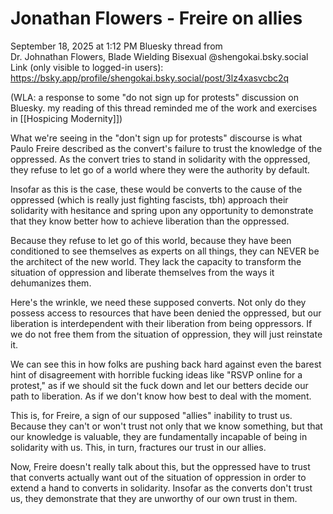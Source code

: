 # Jonathan Flowers - Freire on allies

September 18, 2025 at 1:12 PM Bluesky thread from  
Dr. Johnathan Flowers, Blade Wielding Bisexual
@shengokai.bsky.social
Link (only visible to logged-in users): https://bsky.app/profile/shengokai.bsky.social/post/3lz4xasvcbc2q  

(WLA: a response to some "do not sign up for protests" discussion on Bluesky. my reading of this thread reminded me of the work and exercises in [[Hospicing Modernity]])  

What we're seeing in the "don't sign up for protests" discourse is what Paulo Freire described as the convert's failure to trust the knowledge of the oppressed. As the convert tries to stand in solidarity with the oppressed, they refuse to let go of a world where they were the authority by default.  

Insofar as this is the case, these would be converts to the cause of the oppressed (which is really just fighting fascists, tbh) approach their solidarity with hesitance and spring upon any opportunity to demonstrate that they know better how to achieve liberation than the oppressed.  

Because they refuse to let go of this world, because they have been conditioned to see themselves as experts on all things, they can NEVER be the architect of the new world. They lack the capacity to transform the situation of oppression and liberate themselves from the ways it dehumanizes them.  

Here's the wrinkle, we need these supposed converts. Not only do they possess access to resources that have been denied the oppressed, but our liberation is interdependent with their liberation from being oppressors. If we do not free them from the situation of oppression, they will just reinstate it.  

We can see this in how folks are pushing back hard against even the barest hint of disagreement with horrible fucking ideas like "RSVP online for a protest," as if we should sit the fuck down and let our betters decide our path to liberation. As if we don't know how best to deal with the moment.  

This is, for Freire, a sign of our supposed "allies" inability to trust us. Because they can't or won't trust not only that we know something, but that our knowledge is valuable, they are fundamentally incapable of being in solidarity with us. This, in turn, fractures our trust in our allies.  

Now, Freire doesn't really talk about this, but the oppressed have to trust that converts actually want out of the situation of oppression in order to extend a hand to converts in solidarity. Insofar as the converts don't trust us, they demonstrate that they are unworthy of our own trust in them.  